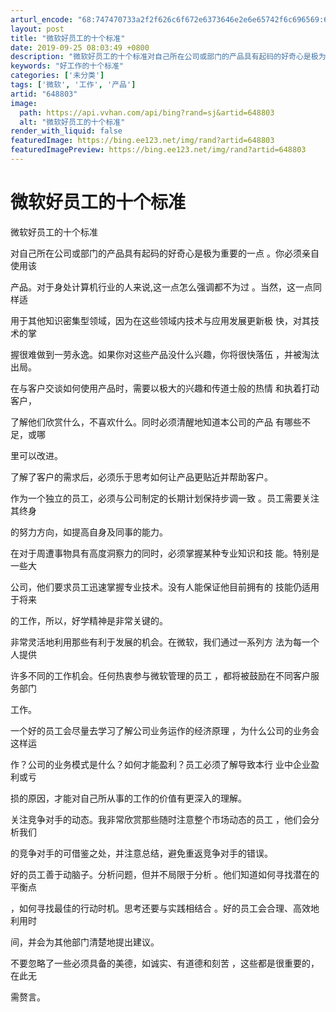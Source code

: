 ```yaml
---
arturl_encode: "68:747470733a2f2f626c6f672e6373646e2e6e65742f6c696569:63652f61727469636c652f64657461696c732f363438383033"
layout: post
title: "微软好员工的十个标准"
date: 2019-09-25 08:03:49 +0800
description: "微软好员工的十个标准对自己所在公司或部门的产品具有起码的好奇心是极为重要的一点。你必须亲自使用该产品"
keywords: "好工作的十个标准"
categories: ['未分类']
tags: ['微软', '工作', '产品']
artid: "648803"
image:
  path: https://api.vvhan.com/api/bing?rand=sj&artid=648803
  alt: "微软好员工的十个标准"
render_with_liquid: false
featuredImage: https://bing.ee123.net/img/rand?artid=648803
featuredImagePreview: https://bing.ee123.net/img/rand?artid=648803
---
```


# 微软好员工的十个标准

微软好员工的十个标准
  
  
对自己所在公司或部门的产品具有起码的好奇心是极为重要的一点
。你必须亲自使用该
  
产品。对于身处计算机行业的人来说,这一点怎么强调都不为过
。当然，这一点同样适
  
用于其他知识密集型领域，因为在这些领域内技术与应用发展更新极
快，对其技术的掌
  
握很难做到一劳永逸。如果你对这些产品没什么兴趣，你将很快落伍
，并被淘汰出局。
  
  
在与客户交谈如何使用产品时，需要以极大的兴趣和传道士般的热情
和执着打动客户，
  
了解他们欣赏什么，不喜欢什么。同时必须清醒地知道本公司的产品
有哪些不足，或哪
  
里可以改进。
  
  
了解了客户的需求后，必须乐于思考如何让产品更贴近并帮助客户。
  
  
作为一个独立的员工，必须与公司制定的长期计划保持步调一致
。员工需要关注其终身
  
的努力方向，如提高自身及同事的能力。
  
  
在对于周遭事物具有高度洞察力的同时，必须掌握某种专业知识和技
能。特别是一些大
  
公司，他们要求员工迅速掌握专业技术。没有人能保证他目前拥有的
技能仍适用于将来
  
的工作，所以，好学精神是非常关键的。
  
  
非常灵活地利用那些有利于发展的机会。在微软，我们通过一系列方
法为每一个人提供
  
许多不同的工作机会。任何热衷参与微软管理的员工
，都将被鼓励在不同客户服务部门
  
工作。
  
  
一个好的员工会尽量去学习了解公司业务运作的经济原理
，为什么公司的业务会这样运
  
作？公司的业务模式是什么？如何才能盈利？员工必须了解导致本行
业中企业盈利或亏
  
损的原因，才能对自己所从事的工作的价值有更深入的理解。

关注竞争对手的动态。我非常欣赏那些随时注意整个市场动态的员工
，他们会分析我们
  
的竞争对手的可借鉴之处，并注意总结，避免重返竞争对手的错误。

好的员工善于动脑子。分析问题，但并不局限于分析
。他们知道如何寻找潜在的平衡点
  
，如何寻找最佳的行动时机。思考还要与实践相结合
。好的员工会合理、高效地利用时
  
间，并会为其他部门清楚地提出建议。

不要忽略了一些必须具备的美德，如诚实、有道德和刻苦
，这些都是很重要的，在此无
  
需赘言。